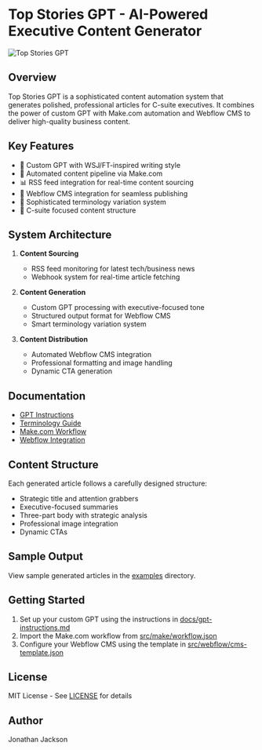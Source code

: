 # Top Stories GPT - AI-Powered Executive Content Generator

![Top Stories GPT](docs/images/workflow-diagram.png)

## Overview
Top Stories GPT is a sophisticated content automation system that generates polished, professional articles for C-suite executives. It combines the power of custom GPT with Make.com automation and Webflow CMS to deliver high-quality business content.

## Key Features
- 🤖 Custom GPT with WSJ/FT-inspired writing style
- 🔄 Automated content pipeline via Make.com
- 📊 RSS feed integration for real-time content sourcing
- 🎯 Webflow CMS integration for seamless publishing
- 📝 Sophisticated terminology variation system
- 💼 C-suite focused content structure

## System Architecture
1. **Content Sourcing**
   - RSS feed monitoring for latest tech/business news
   - Webhook system for real-time article fetching

2. **Content Generation**
   - Custom GPT processing with executive-focused tone
   - Structured output format for Webflow CMS
   - Smart terminology variation system

3. **Content Distribution**
   - Automated Webflow CMS integration
   - Professional formatting and image handling
   - Dynamic CTA generation

## Documentation
- [GPT Instructions](docs/gpt-instructions.md)
- [Terminology Guide](docs/terminology-guide.md)
- [Make.com Workflow](docs/make-workflow.md)
- [Webflow Integration](docs/webflow-integration.md)

## Content Structure
Each generated article follows a carefully designed structure:
- Strategic title and attention grabbers
- Executive-focused summaries
- Three-part body with strategic analysis
- Professional image integration
- Dynamic CTAs

## Sample Output
View sample generated articles in the [examples](examples/) directory.

## Getting Started
1. Set up your custom GPT using the instructions in [docs/gpt-instructions.md](docs/gpt-instructions.md)
2. Import the Make.com workflow from [src/make/workflow.json](src/make/workflow.json)
3. Configure your Webflow CMS using the template in [src/webflow/cms-template.json](src/webflow/cms-template.json)

## License
MIT License - See [LICENSE](LICENSE) for details

## Author
Jonathan Jackson